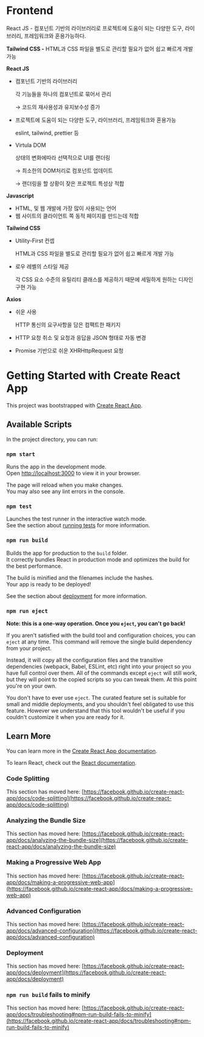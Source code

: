 
# Frontend


React JS - 컴포넌트 기반의 라이브러리로 프로젝트에 도움이 되는 다양한 도구, 라이브러리, 프레임워크와 혼용가능하다. 

**Tailwind CSS -** HTML과 CSS 파일을 별도로 관리할 필요가 없어 쉽고 빠르게 개발 가능



**React JS**

- 컴포넌트 기반의 라이브러리
    
    각 기능들을 하나의 컴포넌트로 묶어서 관리
    
    → 코드의 재사용성과 유지보수성 증가
    
- 프로젝트에 도움이 되는 다양한 도구, 라이브러리, 프레임워크와 혼용가능
    
    eslint, tailwind, prettier 등
    
- Virtula DOM
    
    상태의 변화에따라 선택적으로 UI를 랜더링
    
    → 최소한의 DOM처리로 컴포넌트 업데이트
    
    → 랜더링을 할 상황이 잦은 프로젝트 특성상 적합
    

**Javascript**

- HTML, 및 웹 개발에 가장 많이 사용되는 언어
- 웹 사이트의 클라이언트 쪽 동적 페이지를 만드는데 적합

**Tailwind CSS**

- Utility-First 컨셉
    
    HTML과 CSS 파일을 별도로 관리할 필요가 없어 쉽고 빠르게 개발 가능
    
- 로우 레벨의 스타일 제공
    
    각 CSS 요소 수준의 유틸리티 클래스를 제공하기 때문에 세밀하게 원하는 디자인 구현 가능
    

**Axios**

- 쉬운 사용
    
    HTTP 통신의 요구사항을 담은 컴팩트한 패키지
    
- HTTP 요청 취소 및 요청과 응답을 JSON 형태로 자동 변경
- Promise 기반으로 쉬운 XHRHttpRequest 요청



# Getting Started with Create React App

This project was bootstrapped with [Create React App](https://github.com/facebook/create-react-app).

## Available Scripts

In the project directory, you can run:

### `npm start`

Runs the app in the development mode.\
Open [http://localhost:3000](http://localhost:3000) to view it in your browser.

The page will reload when you make changes.\
You may also see any lint errors in the console.

### `npm test`

Launches the test runner in the interactive watch mode.\
See the section about [running tests](https://facebook.github.io/create-react-app/docs/running-tests) for more information.

### `npm run build`

Builds the app for production to the `build` folder.\
It correctly bundles React in production mode and optimizes the build for the best performance.

The build is minified and the filenames include the hashes.\
Your app is ready to be deployed!

See the section about [deployment](https://facebook.github.io/create-react-app/docs/deployment) for more information.

### `npm run eject`

**Note: this is a one-way operation. Once you `eject`, you can't go back!**

If you aren't satisfied with the build tool and configuration choices, you can `eject` at any time. This command will remove the single build dependency from your project.

Instead, it will copy all the configuration files and the transitive dependencies (webpack, Babel, ESLint, etc) right into your project so you have full control over them. All of the commands except `eject` will still work, but they will point to the copied scripts so you can tweak them. At this point you're on your own.

You don't have to ever use `eject`. The curated feature set is suitable for small and middle deployments, and you shouldn't feel obligated to use this feature. However we understand that this tool wouldn't be useful if you couldn't customize it when you are ready for it.

## Learn More

You can learn more in the [Create React App documentation](https://facebook.github.io/create-react-app/docs/getting-started).

To learn React, check out the [React documentation](https://reactjs.org/).

### Code Splitting

This section has moved here: [https://facebook.github.io/create-react-app/docs/code-splitting](https://facebook.github.io/create-react-app/docs/code-splitting)

### Analyzing the Bundle Size

This section has moved here: [https://facebook.github.io/create-react-app/docs/analyzing-the-bundle-size](https://facebook.github.io/create-react-app/docs/analyzing-the-bundle-size)

### Making a Progressive Web App

This section has moved here: [https://facebook.github.io/create-react-app/docs/making-a-progressive-web-app](https://facebook.github.io/create-react-app/docs/making-a-progressive-web-app)

### Advanced Configuration

This section has moved here: [https://facebook.github.io/create-react-app/docs/advanced-configuration](https://facebook.github.io/create-react-app/docs/advanced-configuration)

### Deployment

This section has moved here: [https://facebook.github.io/create-react-app/docs/deployment](https://facebook.github.io/create-react-app/docs/deployment)

### `npm run build` fails to minify

This section has moved here: [https://facebook.github.io/create-react-app/docs/troubleshooting#npm-run-build-fails-to-minify](https://facebook.github.io/create-react-app/docs/troubleshooting#npm-run-build-fails-to-minify)

